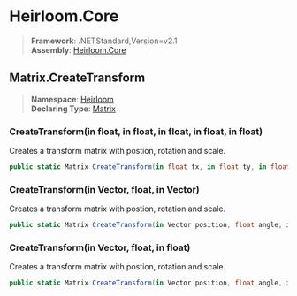 # Heirloom.Core

> **Framework**: .NETStandard,Version=v2.1  
> **Assembly**: [Heirloom.Core][0]  

## Matrix.CreateTransform

> **Namespace**: [Heirloom][0]  
> **Declaring Type**: [Matrix][1]  

### CreateTransform(in float, in float, in float, in float, in float)

Creates a transform matrix with postion, rotation and scale.

```cs
public static Matrix CreateTransform(in float tx, in float ty, in float angle, in float sx, in float sy)
```

### CreateTransform(in Vector, float, in Vector)

Creates a transform matrix with postion, rotation and scale.

```cs
public static Matrix CreateTransform(in Vector position, float angle, in Vector scale)
```

### CreateTransform(in Vector, float, in float)

Creates a transform matrix with postion, rotation and scale.

```cs
public static Matrix CreateTransform(in Vector position, float angle, in float scale)
```

[0]: ../../../Heirloom.Core.md
[1]: ../Matrix.md
